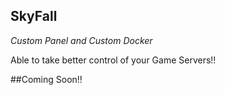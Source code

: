 ## SkyFall
_Custom Panel and Custom Docker_

Able to take better control of your Game Servers!!

##Coming Soon!!
